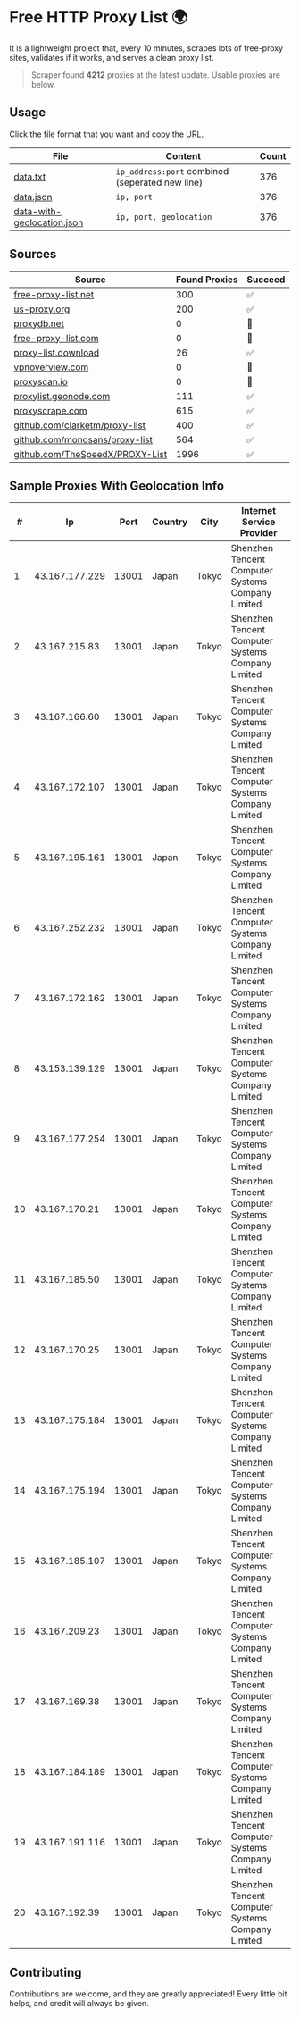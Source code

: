 
# Free HTTP Proxy List 🌍

It is a lightweight project that, every 10 minutes, scrapes lots of free-proxy sites, validates if it works, and serves a clean proxy list.


> Scraper found **4212** proxies at the latest update. Usable proxies are below.

## Usage

Click the file format that you want and copy the URL.


|File|Content|Count|
|----|-------|-----|
|[data.txt](https://raw.githubusercontent.com/themiralay/Proxy-List-World/master/data.txt)|`ip_address:port` combined (seperated new line)|376|
|[data.json](https://raw.githubusercontent.com/themiralay/Proxy-List-World/master/data.json)|`ip, port`|376|
|[data-with-geolocation.json](https://raw.githubusercontent.com/themiralay/Proxy-List-World/master/data-with-geolocation.json)|`ip, port, geolocation`|376|

## Sources

|Source|Found Proxies|Succeed|
|------|-------------|-------|
|[free-proxy-list.net](https://free-proxy-list.net)|300|✅|
|[us-proxy.org](https://www.us-proxy.org)|200|✅|
|[proxydb.net](http://proxydb.net)|0|🚫|
|[free-proxy-list.com](https://free-proxy-list.com/?page=&port=&type%5B%5D=http&type%5B%5D=https&up_time=0&search=Search)|0|🚫|
|[proxy-list.download](https://www.proxy-list.download/HTTP)|26|✅|
|[vpnoverview.com](https://vpnoverview.com/privacy/anonymous-browsing/free-proxy-servers)|0|🚫|
|[proxyscan.io](https://www.proxyscan.io)|0|🚫|
|[proxylist.geonode.com](https://proxylist.geonode.com/api/proxy-list?limit=300&page=1&sort_by=lastChecked&sort_type=desc&protocols=http,https)|111|✅|
|[proxyscrape.com](https://api.proxyscrape.com/v2/?request=displayproxies&protocol=http&timeout=10000&country=all&ssl=all&anonymity=all)|615|✅|
|[github.com/clarketm/proxy-list](https://raw.githubusercontent.com/clarketm/proxy-list/master/proxy-list-raw.txt)|400|✅|
|[github.com/monosans/proxy-list](https://raw.githubusercontent.com/monosans/proxy-list/main/proxies/http.txt)|564|✅|
|[github.com/TheSpeedX/PROXY-List](https://raw.githubusercontent.com/TheSpeedX/PROXY-List/master/http.txt)|1996|✅|


## Sample Proxies With Geolocation Info

|#|Ip|Port|Country|City|Internet Service Provider|
|-|--|----|-------|----|-------------------------|
|1|43.167.177.229|13001|Japan|Tokyo|Shenzhen Tencent Computer Systems Company Limited|
|2|43.167.215.83|13001|Japan|Tokyo|Shenzhen Tencent Computer Systems Company Limited|
|3|43.167.166.60|13001|Japan|Tokyo|Shenzhen Tencent Computer Systems Company Limited|
|4|43.167.172.107|13001|Japan|Tokyo|Shenzhen Tencent Computer Systems Company Limited|
|5|43.167.195.161|13001|Japan|Tokyo|Shenzhen Tencent Computer Systems Company Limited|
|6|43.167.252.232|13001|Japan|Tokyo|Shenzhen Tencent Computer Systems Company Limited|
|7|43.167.172.162|13001|Japan|Tokyo|Shenzhen Tencent Computer Systems Company Limited|
|8|43.153.139.129|13001|Japan|Tokyo|Shenzhen Tencent Computer Systems Company Limited|
|9|43.167.177.254|13001|Japan|Tokyo|Shenzhen Tencent Computer Systems Company Limited|
|10|43.167.170.21|13001|Japan|Tokyo|Shenzhen Tencent Computer Systems Company Limited|
|11|43.167.185.50|13001|Japan|Tokyo|Shenzhen Tencent Computer Systems Company Limited|
|12|43.167.170.25|13001|Japan|Tokyo|Shenzhen Tencent Computer Systems Company Limited|
|13|43.167.175.184|13001|Japan|Tokyo|Shenzhen Tencent Computer Systems Company Limited|
|14|43.167.175.194|13001|Japan|Tokyo|Shenzhen Tencent Computer Systems Company Limited|
|15|43.167.185.107|13001|Japan|Tokyo|Shenzhen Tencent Computer Systems Company Limited|
|16|43.167.209.23|13001|Japan|Tokyo|Shenzhen Tencent Computer Systems Company Limited|
|17|43.167.169.38|13001|Japan|Tokyo|Shenzhen Tencent Computer Systems Company Limited|
|18|43.167.184.189|13001|Japan|Tokyo|Shenzhen Tencent Computer Systems Company Limited|
|19|43.167.191.116|13001|Japan|Tokyo|Shenzhen Tencent Computer Systems Company Limited|
|20|43.167.192.39|13001|Japan|Tokyo|Shenzhen Tencent Computer Systems Company Limited|



## Contributing

Contributions are welcome, and they are greatly appreciated! Every
little bit helps, and credit will always be given.

